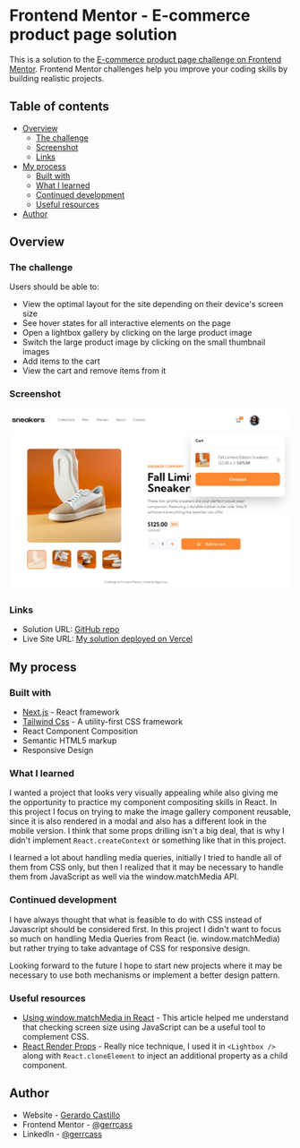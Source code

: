 # Frontend Mentor - E-commerce product page solution

This is a solution to the [E-commerce product page challenge on Frontend Mentor](https://www.frontendmentor.io/challenges/ecommerce-product-page-UPsZ9MJp6). Frontend Mentor challenges help you improve your coding skills by building realistic projects.

## Table of contents

- [Overview](#overview)
  - [The challenge](#the-challenge)
  - [Screenshot](#screenshot)
  - [Links](#links)
- [My process](#my-process)
  - [Built with](#built-with)
  - [What I learned](#what-i-learned)
  - [Continued development](#continued-development)
  - [Useful resources](#useful-resources)
- [Author](#author)

## Overview

### The challenge

Users should be able to:

- View the optimal layout for the site depending on their device's screen size
- See hover states for all interactive elements on the page
- Open a lightbox gallery by clicking on the large product image
- Switch the large product image by clicking on the small thumbnail images
- Add items to the cart
- View the cart and remove items from it

### Screenshot

![Preview for the E-commerce product page coding challenge](./public/images/screencapture-ecommerce-product-page.jpg)

### Links

- Solution URL: [GitHub repo](https://github.com/gerrcass/ecommerce-product-page)
- Live Site URL: [My solution deployed on Vercel](https://ecommerce-product-page.gerardocastillo.me/)

## My process

### Built with

- [Next.js](https://nextjs.org/) - React framework
- [Tailwind Css](https://tailwindcss.com/) - A utility-first CSS framework
- React Component Composition
- Semantic HTML5 markup
- Responsive Design

### What I learned

I wanted a project that looks very visually appealing while also giving me the opportunity to practice my component compositing skills in React. In this project I focus on trying to make the image gallery component reusable, since it is also rendered in a modal and also has a different look in the mobile version. I think that some props drilling isn't a big deal, that is why I didn't implement `React.createContext` or something like that in this project.

I learned a lot about handling media queries, initially I tried to handle all of them from CSS only, but then I realized that it may be necessary to handle them from JavaScript as well via the window.matchMedia API.

### Continued development

I have always thought that what is feasible to do with CSS instead of Javascript should be considered first. In this project I didn't want to focus so much on handling Media Queries from React (ie. window.matchMedia) but rather trying to take advantage of CSS for responsive design.

Looking forward to the future I hope to start new projects where it may be necessary to use both mechanisms or implement a better design pattern.

### Useful resources

- [Using window.matchMedia in React](https://betterprogramming.pub/using-window-matchmedia-in-react-8116eada2588) - This article helped me understand that checking screen size using JavaScript can be a useful tool to complement CSS.
- [React Render Props](https://reactjs.org/docs/render-props.html) - Really nice technique, I used it in `<Lightbox />` along with `React.cloneElement` to inject an additional property as a child component.

## Author

- Website - [Gerardo Castillo](https://gerardocastillo.me/)
- Frontend Mentor - [@gerrcass](https://www.frontendmentor.io/profile/gerrcass)
- LinkedIn - [@gerrcass](https://www.linkedin.com/in/gerrcass/)
